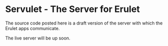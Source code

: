 Servulet - The Server for Erulet
=================

The source code posted here is a draft version of the server with which the Erulet apps communicate.

The live server will be up soon.

